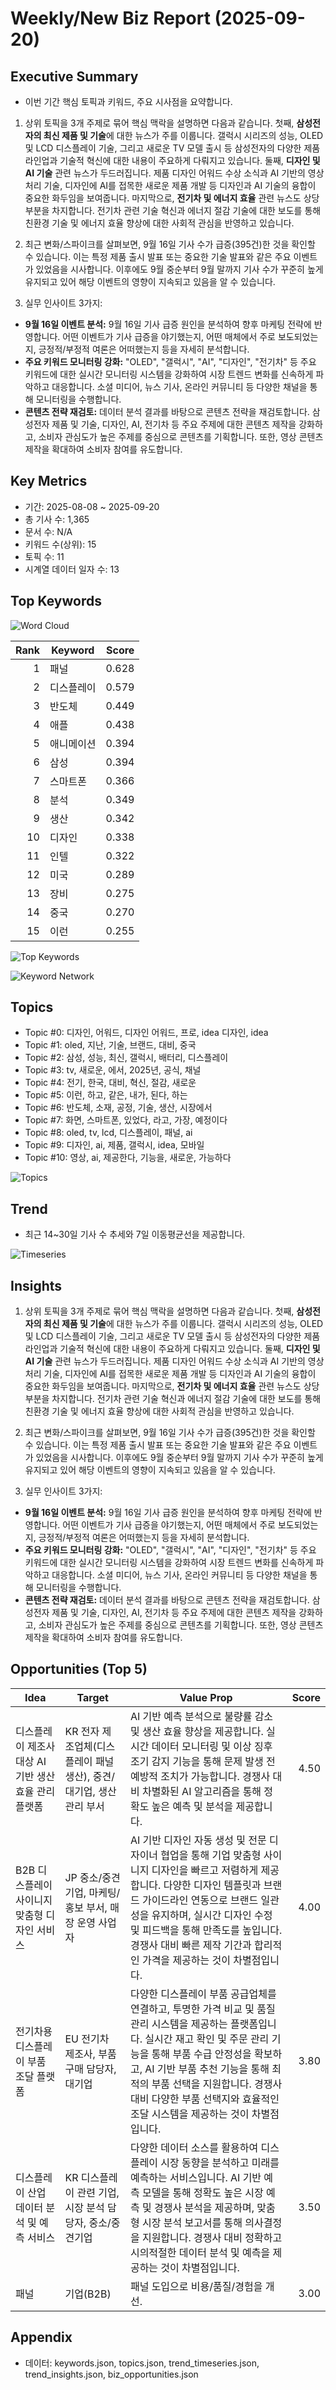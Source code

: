 # Weekly/New Biz Report (2025-09-20)

## Executive Summary

- 이번 기간 핵심 토픽과 키워드, 주요 시사점을 요약합니다.

1) 상위 토픽을 3개 주제로 묶어 핵심 맥락을 설명하면 다음과 같습니다. 첫째, **삼성전자의 최신 제품 및 기술**에 대한 뉴스가 주를 이룹니다.  갤럭시 시리즈의 성능, OLED 및 LCD 디스플레이 기술, 그리고 새로운 TV 모델 출시 등 삼성전자의 다양한 제품 라인업과 기술적 혁신에 대한 내용이 주요하게 다뤄지고 있습니다. 둘째, **디자인 및 AI 기술** 관련 뉴스가 두드러집니다.  제품 디자인 어워드 수상 소식과 AI 기반의 영상 처리 기술, 디자인에 AI를 접목한 새로운 제품 개발 등 디자인과 AI 기술의 융합이 중요한 화두임을 보여줍니다. 마지막으로, **전기차 및 에너지 효율** 관련 뉴스도 상당 부분을 차지합니다.  전기차 관련 기술 혁신과 에너지 절감 기술에 대한 보도를 통해 친환경 기술 및 에너지 효율 향상에 대한 사회적 관심을 반영하고 있습니다.


2) 최근 변화/스파이크를 살펴보면, 9월 16일 기사 수가 급증(395건)한 것을 확인할 수 있습니다. 이는 특정 제품 출시 발표 또는 중요한 기술 발표와 같은 주요 이벤트가 있었음을 시사합니다.  이후에도 9월 중순부터 9월 말까지 기사 수가 꾸준히 높게 유지되고 있어 해당 이벤트의 영향이 지속되고 있음을 알 수 있습니다.


3) 실무 인사이트 3가지:

* **9월 16일 이벤트 분석:** 9월 16일 기사 급증 원인을 분석하여 향후 마케팅 전략에 반영합니다.  어떤 이벤트가 기사 급증을 야기했는지, 어떤 매체에서 주로 보도되었는지,  긍정적/부정적 여론은 어떠했는지 등을 자세히 분석합니다.
* **주요 키워드 모니터링 강화:**  "OLED", "갤럭시", "AI", "디자인", "전기차" 등 주요 키워드에 대한 실시간 모니터링 시스템을 강화하여 시장 트렌드 변화를 신속하게 파악하고 대응합니다.  소셜 미디어, 뉴스 기사, 온라인 커뮤니티 등 다양한 채널을 통해 모니터링을 수행합니다.
* **콘텐츠 전략 재검토:**  데이터 분석 결과를 바탕으로 콘텐츠 전략을 재검토합니다.  삼성전자 제품 및 기술, 디자인, AI, 전기차 등 주요 주제에 대한 콘텐츠 제작을 강화하고,  소비자 관심도가 높은 주제를 중심으로 콘텐츠를 기획합니다.  또한,  영상 콘텐츠 제작을 확대하여 소비자 참여를 유도합니다.

## Key Metrics

- 기간: 2025-08-08 ~ 2025-09-20
- 총 기사 수: 1,365
- 문서 수: N/A
- 키워드 수(상위): 15
- 토픽 수: 11
- 시계열 데이터 일자 수: 13

## Top Keywords

![Word Cloud](fig/wordcloud.png)

| Rank | Keyword | Score |
|---:|---|---:|
| 1 | 패널 | 0.628 |
| 2 | 디스플레이 | 0.579 |
| 3 | 반도체 | 0.449 |
| 4 | 애플 | 0.438 |
| 5 | 애니메이션 | 0.394 |
| 6 | 삼성 | 0.394 |
| 7 | 스마트폰 | 0.366 |
| 8 | 분석 | 0.349 |
| 9 | 생산 | 0.342 |
| 10 | 디자인 | 0.338 |
| 11 | 인텔 | 0.322 |
| 12 | 미국 | 0.289 |
| 13 | 장비 | 0.275 |
| 14 | 중국 | 0.270 |
| 15 | 이런 | 0.255 |

![Top Keywords](fig/top_keywords.png)

![Keyword Network](fig/keyword_network.png)

## Topics

- Topic #0: 디자인, 어워드, 디자인 어워드, 프로, idea 디자인, idea
- Topic #1: oled, 지난, 기술, 브랜드, 대비, 중국
- Topic #2: 삼성, 성능, 최신, 갤럭시, 배터리, 디스플레이
- Topic #3: tv, 새로운, 에서, 2025년, 공식, 채널
- Topic #4: 전기, 한국, 대비, 혁신, 절감, 새로운
- Topic #5: 이런, 하고, 같은, 내가, 된다, 하는
- Topic #6: 반도체, 소재, 공정, 기술, 생산, 시장에서
- Topic #7: 화면, 스마트폰, 있었다, 라고, 가장, 예정이다
- Topic #8: oled, tv, lcd, 디스플레이, 패널, ai
- Topic #9: 디자인, ai, 제품, 갤럭시, idea, 모바일
- Topic #10: 영상, ai, 제공한다, 기능을, 새로운, 가능하다

![Topics](fig/topics.png)

## Trend

- 최근 14~30일 기사 수 추세와 7일 이동평균선을 제공합니다.

![Timeseries](fig/timeseries.png)

## Insights

1) 상위 토픽을 3개 주제로 묶어 핵심 맥락을 설명하면 다음과 같습니다. 첫째, **삼성전자의 최신 제품 및 기술**에 대한 뉴스가 주를 이룹니다.  갤럭시 시리즈의 성능, OLED 및 LCD 디스플레이 기술, 그리고 새로운 TV 모델 출시 등 삼성전자의 다양한 제품 라인업과 기술적 혁신에 대한 내용이 주요하게 다뤄지고 있습니다. 둘째, **디자인 및 AI 기술** 관련 뉴스가 두드러집니다.  제품 디자인 어워드 수상 소식과 AI 기반의 영상 처리 기술, 디자인에 AI를 접목한 새로운 제품 개발 등 디자인과 AI 기술의 융합이 중요한 화두임을 보여줍니다. 마지막으로, **전기차 및 에너지 효율** 관련 뉴스도 상당 부분을 차지합니다.  전기차 관련 기술 혁신과 에너지 절감 기술에 대한 보도를 통해 친환경 기술 및 에너지 효율 향상에 대한 사회적 관심을 반영하고 있습니다.


2) 최근 변화/스파이크를 살펴보면, 9월 16일 기사 수가 급증(395건)한 것을 확인할 수 있습니다. 이는 특정 제품 출시 발표 또는 중요한 기술 발표와 같은 주요 이벤트가 있었음을 시사합니다.  이후에도 9월 중순부터 9월 말까지 기사 수가 꾸준히 높게 유지되고 있어 해당 이벤트의 영향이 지속되고 있음을 알 수 있습니다.


3) 실무 인사이트 3가지:

* **9월 16일 이벤트 분석:** 9월 16일 기사 급증 원인을 분석하여 향후 마케팅 전략에 반영합니다.  어떤 이벤트가 기사 급증을 야기했는지, 어떤 매체에서 주로 보도되었는지,  긍정적/부정적 여론은 어떠했는지 등을 자세히 분석합니다.
* **주요 키워드 모니터링 강화:**  "OLED", "갤럭시", "AI", "디자인", "전기차" 등 주요 키워드에 대한 실시간 모니터링 시스템을 강화하여 시장 트렌드 변화를 신속하게 파악하고 대응합니다.  소셜 미디어, 뉴스 기사, 온라인 커뮤니티 등 다양한 채널을 통해 모니터링을 수행합니다.
* **콘텐츠 전략 재검토:**  데이터 분석 결과를 바탕으로 콘텐츠 전략을 재검토합니다.  삼성전자 제품 및 기술, 디자인, AI, 전기차 등 주요 주제에 대한 콘텐츠 제작을 강화하고,  소비자 관심도가 높은 주제를 중심으로 콘텐츠를 기획합니다.  또한,  영상 콘텐츠 제작을 확대하여 소비자 참여를 유도합니다.

## Opportunities (Top 5)

| Idea | Target | Value Prop | Score |
|---|---|---|---:|
| 디스플레이 제조사 대상 AI 기반 생산 효율 관리 플랫폼 | KR 전자 제조업체(디스플레이 패널 생산), 중견/대기업, 생산 관리 부서 | AI 기반 예측 분석으로 불량률 감소 및 생산 효율 향상을 제공합니다.  실시간 데이터 모니터링 및 이상 징후 조기 감지 기능을 통해 문제 발생 전 예방적 조치가 가능합니다.  경쟁사 대비 차별화된 AI 알고리즘을 통해 정확도 높은 예측 및 분석을 제공합니다. | 4.50 |
| B2B 디스플레이 사이니지 맞춤형 디자인 서비스 | JP 중소/중견기업, 마케팅/홍보 부서,  매장 운영 사업자 | AI 기반 디자인 자동 생성 및 전문 디자이너 협업을 통해 기업 맞춤형 사이니지 디자인을 빠르고 저렴하게 제공합니다.  다양한 디자인 템플릿과 브랜드 가이드라인 연동으로 브랜드 일관성을 유지하며,  실시간 디자인 수정 및 피드백을 통해 만족도를 높입니다.  경쟁사 대비 빠른 제작 기간과 합리적인 가격을 제공하는 것이 차별점입니다. | 4.00 |
| 전기차용 디스플레이 부품 조달 플랫폼 | EU 전기차 제조사, 부품 구매 담당자, 대기업 | 다양한 디스플레이 부품 공급업체를 연결하고,  투명한 가격 비교 및 품질 관리 시스템을 제공하는 플랫폼입니다.  실시간 재고 확인 및 주문 관리 기능을 통해 부품 수급 안정성을 확보하고,  AI 기반 부품 추천 기능을 통해 최적의 부품 선택을 지원합니다.  경쟁사 대비 다양한 부품 선택지와 효율적인 조달 시스템을 제공하는 것이 차별점입니다. | 3.80 |
| 디스플레이 산업 데이터 분석 및 예측 서비스 | KR 디스플레이 관련 기업,  시장 분석 담당자,  중소/중견기업 | 다양한 데이터 소스를 활용하여 디스플레이 시장 동향을 분석하고 미래를 예측하는 서비스입니다.  AI 기반 예측 모델을 통해 정확도 높은 시장 예측 및 경쟁사 분석을 제공하며,  맞춤형 시장 분석 보고서를 통해 의사결정을 지원합니다.  경쟁사 대비 정확하고 시의적절한 데이터 분석 및 예측을 제공하는 것이 차별점입니다. | 3.50 |
| 패널 | 기업(B2B) | 패널 도입으로 비용/품질/경험을 개선. | 3.00 |

## Appendix

- 데이터: keywords.json, topics.json, trend_timeseries.json, trend_insights.json, biz_opportunities.json